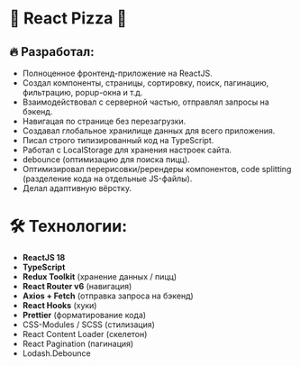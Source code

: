 # 🍕 React Pizza 🍕

## 🔥 Разработал:
- Полноценное фронтенд-приложение на ReactJS.
- Создал компоненты, страницы, сортировку, поиск, пагинацию, фильтрацию, popup-окна и т.д.
- Взаимодействовал с серверной частью, отправлял запросы на бэкенд.
- Навигацая по странице без перезагрузки.
- Создавал глобальное хранилище данных для всего приложения.
- Писал строго типизированный код на TypeScript.
- Работал с LocalStorage для хранения настроек сайта.
- debounce (оптимизацию для поиска пицц).
- Оптимизировал перерисовки/ререндеры компонентов, code splitting (разделение кода на отдельные JS-файлы).
- Делал адаптивную вёрстку.

# 🛠 Технологии:

- **ReactJS 18**
- **TypeScript**
- **Redux Toolkit** (хранение данных / пицц)
- **React Router v6** (навигация)
- **Axios + Fetch** (отправка запроса на бэкенд)
- **React Hooks** (хуки)
- **Prettier** (форматирование кода)
- CSS-Modules / SCSS (стилизация)
- React Content Loader (скелетон)
- React Pagination (пагинация)
- Lodash.Debounce